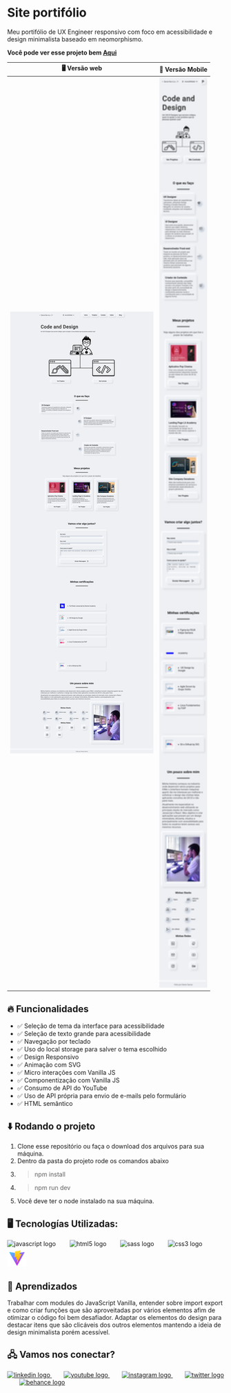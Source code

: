 # Site portifólio

Meu portifólio de UX Engineer responsivo com foco em acessibilidade e design minimalista baseado em neomorphismo.

__Você pode ver esse projeto bem [Aqui](https://www.dener.criarbr.com)__


🖥️ Versão web                                                   |  📱 Versão Mobile
:----------:                                                    |  :--------------:
<img src="public/assets/screenshot-desktop.png" width="100%"/>  |  <img src="public/assets/screenshot-mobile.png" width="100%"/>

## 🔥 Funcionalidades
- ✅ Seleção de tema da interface para acessibilidade
- ✅ Seleção de texto grande para acessibilidade
- ✅ Navegação por teclado
- ✅ Uso do local storage para salver o tema escolhido
- ✅ Design Responsivo
- ✅ Animação com SVG
- ✅ Micro interações com Vanilla JS
- ✅ Componentização com Vanilla JS
- ✅ Consumo de API do YouTube
- ✅ Uso de API própria para envio de e-mails pelo formulário
- ✅ HTML semântico

## ⬇️ Rodando o projeto

1. Clone esse repositório ou faça o download dos arquivos para sua máquina.
2. Dentro da pasta do projeto rode os comandos abaixo
3. > npm install
4. > npm run dev
5. Você deve ter o node instalado na sua máquina.

## 🖥️ Tecnologías Utilizadas:

<div align="left">
  <img src="https://cdn.jsdelivr.net/gh/devicons/devicon/icons/javascript/javascript-original.svg" height="40" alt="javascript logo"  />
  <img width="24" />
  <img src="https://cdn.jsdelivr.net/gh/devicons/devicon/icons/html5/html5-original.svg" height="40" alt="html5 logo"  />
  <img width="24" />
  <img src="https://cdn.jsdelivr.net/gh/devicons/devicon/icons/sass/sass-original.svg" height="40" alt="sass logo"  />
  <img width="24" />
  <img src="https://cdn.jsdelivr.net/gh/devicons/devicon/icons/css3/css3-original.svg" height="40" alt="css3 logo"  />
  <img width="24" />
  <img src="public/assets/vite.png" height="45" alt="vite logo"  />
</div>

## 🤔 Aprendizados
Trabalhar com modules do JavaScript Vanilla, entender sobre import export e como criar funções que são aproveitadas por vários elementos afim de otimizar o código foi bem desafiador.
Adaptar os elementos do design para destacar itens que são clicáveis dos outros elementos mantendo a ideia de design minimalista porém acessível.

## 🖧 Vamos nos conectar?

<div align="left">
  <a href="https://www.linkedin.com/in/denergarcia/" target="_blank">
    <img src="https://raw.githubusercontent.com/maurodesouza/profile-readme-generator/master/src/assets/icons/social/linkedin/default.svg" width="52" height="40" alt="linkedin logo"  />
  </a>
    <img width="24" />
  <a href="https://www.youtube.com/@dener.criarbr" target="_blank">
    <img src="https://raw.githubusercontent.com/maurodesouza/profile-readme-generator/master/src/assets/icons/social/youtube/default.svg" width="52" height="40" alt="youtube logo"  />
  </a>
    <img width="24" />
  <a href="https://www.instagram.com/dener.criarbr" target="_blank">
  <img src="https://raw.githubusercontent.com/maurodesouza/profile-readme-generator/master/src/assets/icons/social/instagram/default.svg" width="52" height="40" alt="instagram logo"  />
  </a>
    <img width="24" />
  <a href="https://twitter.com/Dener_criarbr" target="_blank">
    <img src="https://raw.githubusercontent.com/maurodesouza/profile-readme-generator/master/src/assets/icons/social/twitter/default.svg" width="52" height="40" alt="twitter logo"  />
  </a>
    <img width="24" />
  <a href="https://www.behance.net/dener-garcia" target="_blank">
    <img src="https://raw.githubusercontent.com/maurodesouza/profile-readme-generator/master/src/assets/icons/social/behance/default.svg" width="52" height="40" alt="behance logo"  />
  </a>
</div>
